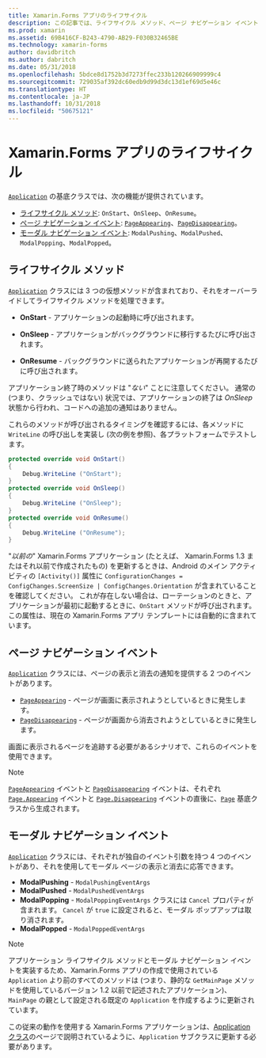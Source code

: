 ```yaml
---
title: Xamarin.Forms アプリのライフサイクル
description: この記事では、ライフサイクル メソッド、ページ ナビゲーション イベント、モーダル ナビゲーション イベントなど、アプリケーションのライフサイクルに応答する方法について説明します。
ms.prod: xamarin
ms.assetid: 69B416CF-B243-4790-AB29-F030B32465BE
ms.technology: xamarin-forms
author: davidbritch
ms.author: dabritch
ms.date: 05/31/2018
ms.openlocfilehash: 5bdce8d1752b3d7273ffec233b120266909999c4
ms.sourcegitcommit: 729035af392dc60edb9d99d3dc13d1ef69d5e46c
ms.translationtype: HT
ms.contentlocale: ja-JP
ms.lasthandoff: 10/31/2018
ms.locfileid: "50675121"
---
```

# <a name="xamarinforms-app-lifecycle"></a>Xamarin.Forms アプリのライフサイクル

[`Application`](xref:Xamarin.Forms.Application) の基底クラスでは、次の機能が提供されています。

* [ライフサイクル メソッド](#Lifecycle_Methods): `OnStart`、`OnSleep`、`OnResume`。
* [ページ ナビゲーション イベント](#page): [`PageAppearing`](xref:Xamarin.Forms.Application.PageAppearing)、[`PageDisappearing`](xref:Xamarin.Forms.Application.PageDisappearing)。
* [モーダル ナビゲーション イベント](#modal): `ModalPushing`、`ModalPushed`、`ModalPopping`、`ModalPopped`。

<a name="Lifecycle_Methods" />

## <a name="lifecycle-methods"></a>ライフサイクル メソッド

[`Application`](xref:Xamarin.Forms.Application) クラスには 3 つの仮想メソッドが含まれており、それをオーバーライドしてライフサイクル メソッドを処理できます。

* **OnStart** - アプリケーションの起動時に呼び出されます。

* **OnSleep** - アプリケーションがバックグラウンドに移行するたびに呼び出されます。

* **OnResume** - バックグラウンドに送られたアプリケーションが再開するたびに呼び出されます。

アプリケーション終了時のメソッドは "*ない*" ことに注意してください。
通常の (つまり、クラッシュではない) 状況では、アプリケーションの終了は *OnSleep* 状態から行われ、コードへの追加の通知はありません。

これらのメソッドが呼び出されるタイミングを確認するには、各メソッドに `WriteLine` の呼び出しを実装し (次の例を参照)、各プラットフォームでテストします。

```csharp
protected override void OnStart()
{
    Debug.WriteLine ("OnStart");
}
protected override void OnSleep()
{
    Debug.WriteLine ("OnSleep");
}
protected override void OnResume()
{
    Debug.WriteLine ("OnResume");
}
```

"*以前の*" Xamarin.Forms アプリケーション (たとえば、 Xamarin.Forms 1.3 またはそれ以前で作成されたもの) を更新するときは、Android のメイン アクティビティの `[Activity()]` 属性に `ConfigurationChanges = ConfigChanges.ScreenSize | ConfigChanges.Orientation` が含まれていることを確認してください。 これが存在しない場合は、ローテーションのときと、アプリケーションが最初に起動するときに、`OnStart` メソッドが呼び出されます。 この属性は、現在の Xamarin.Forms アプリ テンプレートには自動的に含まれています。

<a name="page" />

## <a name="page-navigation-events"></a>ページ ナビゲーション イベント

[`Application`](xref:Xamarin.Forms.Application) クラスには、ページの表示と消去の通知を提供する 2 つのイベントがあります。

- [`PageAppearing`](xref:Xamarin.Forms.Application.PageAppearing) - ページが画面に表示されようとしているときに発生します。
- [`PageDisappearing`](xref:Xamarin.Forms.Application.PageDisappearing) - ページが画面から消去されようとしているときに発生します。

画面に表示されるページを追跡する必要があるシナリオで、これらのイベントを使用できます。

> [!NOTE]
> [`PageAppearing`](xref:Xamarin.Forms.Application.PageAppearing) イベントと [`PageDisappearing`](xref:Xamarin.Forms.Application.PageDisappearing) イベントは、それぞれ [`Page.Appearing`](xref:Xamarin.Forms.Page.Appearing) イベントと [`Page.Disappearing`](xref:Xamarin.Forms.Page.Disappearing) イベントの直後に、[`Page`](xref:Xamarin.Forms.Page) 基底クラスから生成されます。

<a name="modal" />

## <a name="modal-navigation-events"></a>モーダル ナビゲーション イベント

[`Application`](xref:Xamarin.Forms.Application) クラスには、それぞれが独自のイベント引数を持つ 4 つのイベントがあり、それを使用してモーダル ページの表示と消去に応答できます。

* **ModalPushing** - `ModalPushingEventArgs`
* **ModalPushed** - `ModalPushedEventArgs`
* **ModalPopping** - `ModalPoppingEventArgs` クラスには `Cancel` プロパティが含まれます。 `Cancel` が `true` に設定されると、モーダル ポップアップは取り消されます。
* **ModalPopped** - `ModalPoppedEventArgs`

> [!NOTE]
> アプリケーション ライフサイクル メソッドとモーダル ナビゲーション イベントを実装するため、Xamarin.Forms アプリの作成で使用されている `Application` より前のすべてのメソッドは (つまり、静的な `GetMainPage` メソッドを使用しているバージョン 1.2 以前で記述されたアプリケーション)、`MainPage` の親として設定される既定の `Application` を作成するように更新されています。
>
> この従来の動作を使用する Xamarin.Forms アプリケーションは、[Application クラス](~/xamarin-forms/app-fundamentals/application-class.md)のページで説明されているように、`Application` サブクラスに更新する必要があります。

